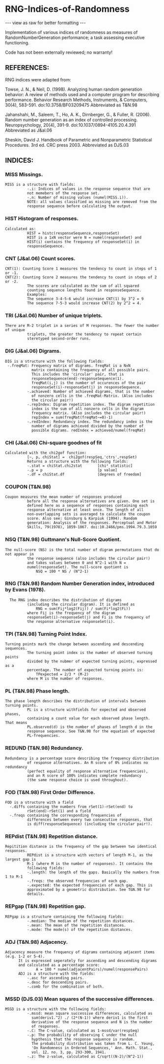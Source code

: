 # RNG-Indices-of-Randomness
--- view as raw for better formatting ---

Implementation of various indices of randomness as measures of RandomNumberGeneration performance; a task assessing executive functioning.

Code has not been externally reviewed; no warranty!


## REFERENCES:
RNG indices were adapted from:

  Towse, J. N., & Neil, D. (1998). Analyzing human random generation 
      behavior: A review of methods used and a computer program for 
      describing performance. 
      Behavior Research Methods, Instruments, & Computers, 30(4), 
      583-591. doi:10.3758/BF03209475
  Abbreviated as T&N.98

  Jahanshahi, M., Saleem, T., Ho, A. K., Dirnberger, G., & Fuller, R. 
      (2006). Random number generation as an index of controlled 
      processing. Neuropsychology, 20(4), 391-9.
      doi:10.1037/0894-4105.20.4.391
  Abbreviated as J&al.06

  Sheskin, David J. Handbook of Parametric and Nonparametric Statistical
      Procedures. 3rd ed. CRC press 2003.
  Abbreviated as DJS.03


## INDICES:

###  MISS        Missings. 
    MISS is a structure with fields:
              -.i: Indices of values in the response sequence that are
              not memebers of the response set.
              -.n: Number of missing values (numel(MISS.i)).
              NOTE: all values classified as missing are removed from the
              response sequence before calculating the output.

###  HIST        Histogram of responses. 
    Calculated as: 
              HIST = histc(responseSequence,responseSet)
              HIST is a 1xN vector were N = numel(responseSet) and
              HIST(i) contains the frequency of responseSet(i) in
              responseSequence.

###  CNT (J&al.06)        Count scores. 
    CNT(1): Counting Score 1 measures the tendency to count in steps of 1 or -1.
    CNT(2): Counting Score 2 measures the tendency to count in steps of 2 or -2.
              The scores are calculated as the sum of all squared
              counting sequence lengths found in responseSequence.
              Examples:
              The sequence 3-4-5-6 would increase CNT(1) by 3^2 = 9
              The sequence 7-5-3 would increase CNT(2) by 2^2 = 4.
  
###  TRI (J&al.06)        Number of unique triplets. 
    There are M-2 triplet in a series of M responses. The fewer the number of unique
              triplets, the greater the tendency to repeat certain
              steretyped second-order runs.

###  DIG (J&al.06)       Digrams.
    DIG is a structure with the following fields:
     -.freqMat: Frequency matrix of digrams. freqMat is a NxN
                matrix containing the frequency of all possible pairs.
                This includes the 'circular' pair, that is
                responseSequence(end)-responseSequence(1).
                freqMat(i,j) is the number of occurences of the pair
                responseSet(i)-responseSet(j) in responseSequence.
              -.achieved: Number of achieved digrams, that is the number
                of nonzero cells in the .freqMat-Matrix. (Also includes
                the circular pair!)
              -.repIndex: Digram repetition index. The digram repetition
                index is the sum of all nonzero cells in the digram
                frequency matrix. (Also includes the circular pair!)
                repIndex = sum(freqMat(freqMat~=0)-1)
              -.redIndex: Redundancy index. The redundancy index is the
                number of digrams achieved divided by the number of
                possible digrams. redIndex = achieved/numel(freqMat)

###  CHI (J&al.06)        Chi-square goodnes of fit
    Calculated with the chi2gof function:
              [~, p, chiStat] =  chi2gof(respSeq,'ctrs',respSet)
              Returns a structure with the following fields:
              -.stat = chiStat.chi2stat       [chi² statistic]
              -.p = p                         [p value]
              -.df = chiStat.df               [degrees of freedom]

###  COUPON (T&N.98)     
    Coupon measures the mean number of responses produced
              before all the response alternatives are given. One set is
              defined here as a sequence of responses containing each
              response alternative at least once. The length of all
              non-overlapping sets is averaged to calculate the coupon
              score. Also see: Ginsburg & Karpiuk (1994). Random
              generation: Analysis of the responses. Perceptual and Motor
              Skills, 79(1978), 1059-1067. doi:10.2466/pms.1994.79.3.1059

###  NSQ (T&N.98)        Guttmann's Null-Score Quotient. 
    The null-score (NS) is the total number of digram permutations that do not appear in
              the response sequence (also includes the circular pair!)
              and takes values between 0 and N^2-1 with N =
              numel(responseSet). The null-score quotient is 
                  NSQ = 100 * NS / (N^2-1)

###  RNG (T&N.98)        Random Number Generation index, introduced by Evans (1978).
      The RNG index describes the distribution of digrams
              (including the circular digram). It is defined as
                  RNG = sum(Fij*log2(Fij)) / sum(Fi*log2(Fi))
              where Fij is the frequency of the digram
              responseSet(i)-responseSet(j) and Fi is the frequency of
              the response alternative responseSet(i).

###  TPI (T&N.98)        Turning Point Index. 
    Turning points mark the change between ascending and descending sequences. 
              The turning point index is the number of observed turning points 
              divided by the nubmer of expected turning points, expressed as a
              percentage. The number of expected turning points is:
                  TPexpected = 2/3 * (M-2)
              where M is the number of responses.

###  PL (T&N.98)         Phase length. 
    The phase length describes the distribution of intervals between turning points.
              PL is a structure withfields for expected and observed phases, 
              containing a count value for each observed phase length. That means
              PL.observed(d) is the number of phases of length d in the
              response sequence. See T&N.98 for the equation of expected
              PL-frequencies.

###  REDUND (T&N.98)     Redundancy.
    Redundancy is a percentage score describing the frequency distribution
              of response alternatives. An R score of 0% indicates no redundancy 
              (perfect equality of response alternative frequencies), 
              and an R score of 100% indicates complete redundancy 
              (the same response choice is used throughout).

###  FOD (T&N.98)        First Order Difference.
    FOD is a structure with a field
      -.diffs containing the numbers from rSet(1)-rSet(end) to
              rSet(end)-rSet(1) and a field
      -.freqs containing the corresponding frequencies of
              differences between every two consecutive responses, that
              is diff(responseSequence) (including the circular pair!).

###  REPdist (T&N.98)    Repetition distance.
    Repitition distance is the frequency of the gap between two identical responses. 
              REPdist is a structure with vectors of length M-1, as the largest gap is
              M-1 (where M is the number of responses). It contains the
              following fields:
              -.length: the length of the gaps. Basically the numbers from 1 to M-1
              -.freqs: the observed frequencies of each gap.
              -.expected: the expected frequencies of each gap. This is
              approximated by a geometric distribution. See T&N.98 for
              details.

###  REPgap (T&N.98)     Repetition gap. 
    REPgap is a structure containing the following fields:
              -.median: The median of the repetition distances.
              -.mean: The mean of the repetition distances.
              -.mode: The mode(s) of the repetition distances.

###  ADJ (T&N.98)        Adjacency.
    Adjacency measure the frequency of digrams containing adjacent items (e.g. 1-2 or 5-4).
          It is expressed seperately for ascending and descending digrams
          and calculated as a percentage score:
                  A = 100 * numel(adjacentPairs)/numel(responsePairs)
          ADJ is a structure with the fields:
              -.asc for ascending pairs.
              -.desc for descending pairs.
              -.comb for the combination of both.
                  
###  MSSD (DJS.03)       Mean squares of the successive differences. 
    MSSD is a structure with the following fields:
              -.mssd: mean square successive differences, calculated as
                sum(deriv1.^2) ./ (2*(N-1)) where deriv1 is the first
                derivative of the response sequence and N is the number
                of responses.
              -.C: The C-value, calculated as 1-mssd/var(respSeq)
              -.p: The probability of observing C under the null
                hypthesis that the response sequence is random.
                The probability distribution was taken from L. C. Young,
                'On Randomness in Ordered Sequences,' Ann. Math. Stat.,
                vol. 12, no. 3, pp. 293-300, 1941. 
              -.z: The z-value, calculated as C/sqrt((N-2)/(N^2-1))
